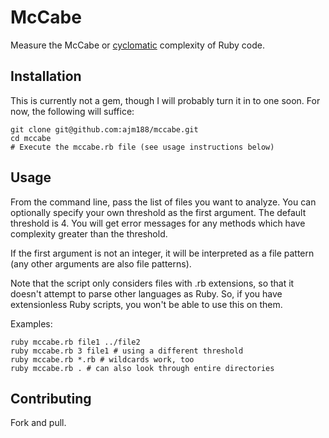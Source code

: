 # McCabe

Measure the McCabe or [cyclomatic](http://en.wikipedia.org/wiki/Cyclomatic_complexity)
complexity of Ruby code.

## Installation

This is currently not a gem, though I will probably turn it in to one soon.
For now, the following will suffice:

```
git clone git@github.com:ajm188/mccabe.git
cd mccabe
# Execute the mccabe.rb file (see usage instructions below)
```

## Usage

From the command line, pass the list of files you want to analyze. You can
optionally specify your own threshold as the first argument. The default
threshold is 4. You will get error messages for any methods which have
complexity greater than the threshold.

If the first argument is not an integer, it will be interpreted as a file
pattern (any other arguments are also file patterns).

Note that the script only considers files with .rb extensions, so that it
doesn't attempt to parse other languages as Ruby. So, if you have
extensionless Ruby scripts, you won't be able to use this on them.

Examples:
```
ruby mccabe.rb file1 ../file2
ruby mccabe.rb 3 file1 # using a different threshold
ruby mccabe.rb *.rb # wildcards work, too
ruby mccabe.rb . # can also look through entire directories
```

## Contributing

Fork and pull.
